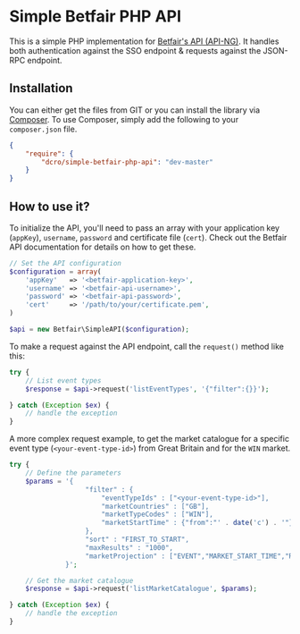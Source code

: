 Simple Betfair PHP API
======================

This is a simple PHP implementation for [Betfair's API (API-NG)](https://api.developer.betfair.com/services/webapps/docs/display/1smk3cen4v3lu3yomq5qye0ni/API-NG+Overview). It handles both authentication against the SSO endpoint & requests against the JSON-RPC endpoint.


Installation
------------

You can either get the files from GIT or you can install the library via [Composer](getcomposer.org). To use Composer, simply add the following to your `composer.json` file.

```json
{
    "require": {
        "dcro/simple-betfair-php-api": "dev-master"
    }
}
```

How to use it?
--------------

To initialize the API, you'll need to pass an array with your application key (`appKey`), `username`, `password` and certificate file (`cert`). Check out the Betfair API documentation for details on how to get these.

```php
// Set the API configuration
$configuration = array(
    'appKey'   => '<betfair-application-key>',
    'username' => '<betfair-api-username>',
    'password' => '<betfair-api-password>',
    'cert'     => '/path/to/your/certificate.pem',
)

$api = new Betfair\SimpleAPI($configuration);
```

To make a request against the API endpoint, call the `request()` method like this:

```php
try {
    // List event types
    $response = $api->request('listEventTypes', '{"filter":{}}');

} catch (Exception $ex) {
    // handle the exception
}
```

A more complex request example, to get the market catalogue for a specific event type (`<your-event-type-id>`) from Great Britain and for the `WIN` market.

```php
try {
    // Define the parameters
    $params = '{
                   "filter" : {
                       "eventTypeIds" : ["<your-event-type-id>"],
                       "marketCountries" : ["GB"],
                       "marketTypeCodes" : ["WIN"],
                       "marketStartTime" : {"from":"' . date('c') . '"}
                   },
                   "sort" : "FIRST_TO_START",
                   "maxResults" : "1000",
                   "marketProjection" : ["EVENT","MARKET_START_TIME","RUNNER_DESCRIPTION","MARKET_DESCRIPTION"]
              }';

    // Get the market catalogue
    $response = $api->request('listMarketCatalogue', $params);

} catch (Exception $ex) {
    // handle the exception
}
```